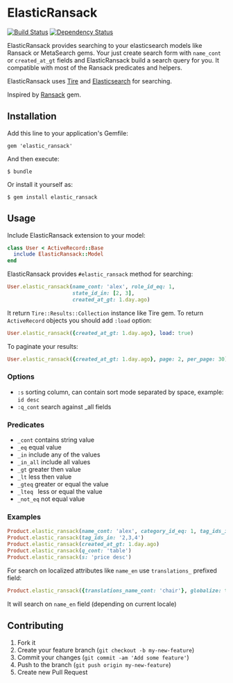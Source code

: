 # ElasticRansack

[![Build Status](https://travis-ci.org/leschenko/elastic_ransack.png?branch=master)](https://travis-ci.org/leschenko/elastic_ransack)
[![Dependency Status](https://gemnasium.com/leschenko/elastic_ransack.png)](https://gemnasium.com/leschenko/elastic_ransack)

ElasticRansack provides searching to your elasticsearch models like Ransack or MetaSearch gems.
Your just create search form with `name_cont` or `created_at_gt` fields and ElasticRansack build a search query for you.
It compatible with most of the Ransack predicates and helpers.

ElasticRansack uses [Tire](https://github.com/karmi/tire) and [Elasticsearch](http://www.elasticsearch.org/) for searching.

Inspired by [Ransack](https://github.com/activerecord-hackery/ransack) gem.

## Installation

Add this line to your application's Gemfile:

    gem 'elastic_ransack'

And then execute:

    $ bundle

Or install it yourself as:

    $ gem install elastic_ransack

## Usage

Include ElasticRansack extension to your model:

```ruby
class User < ActiveRecord::Base
  include ElasticRansack::Model
end
```

ElasticRansack provides `#elastic_ransack` method for searching:

```ruby
User.elastic_ransack(name_cont: 'alex', role_id_eq: 1,
                     state_id_in: [2, 3],
                     created_at_gt: 1.day.ago)
```

It return `Tire::Results::Collection` instance like Tire gem.
To return `ActiveRecord` objects you should add `:load` option:

```ruby
User.elastic_ransack({created_at_gt: 1.day.ago}, load: true)
```

To paginate your results:

```ruby
User.elastic_ransack({created_at_gt: 1.day.ago}, page: 2, per_page: 30)
```

### Options
* `:s` sorting column, can contain sort mode separated by space, example: `id desc`
* `:q_cont` search against _all fields

### Predicates
* `_cont`    contains string value
* `_eq`      equal value
* `_in`      include any of the values
* `_in_all`  include all values
* `_gt`      greater then value
* `_lt`      less then value
* `_gteq`    greater or equal the value
* `_lteq `   less or equal the value
* `_not_eq`  not equal value

### Examples

```ruby
Product.elastic_ransack(name_cont: 'alex', category_id_eq: 1, tag_ids_in: [2, 3])
Product.elastic_ransack(tag_ids_in: '2,3,4')
Product.elastic_ransack(created_at_gt: 1.day.ago)
Product.elastic_ransack(q_cont: 'table')
Product.elastic_ransack(s: 'price desc')
```

For search on localized attributes like `name_en` use `translations_` prefixed field:

```ruby
Product.elastic_ransack({translations_name_cont: 'chair'}, globalize: true)
```

It will search on `name_en` field (depending on current locale)


## Contributing

1. Fork it
2. Create your feature branch (`git checkout -b my-new-feature`)
3. Commit your changes (`git commit -am 'Add some feature'`)
4. Push to the branch (`git push origin my-new-feature`)
5. Create new Pull Request
